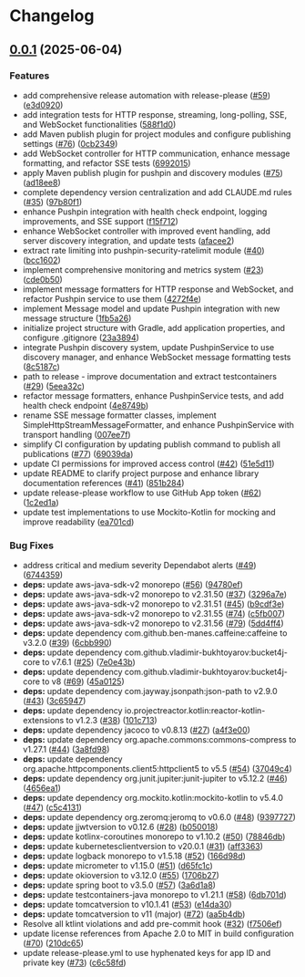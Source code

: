 # Changelog

## [0.0.1](https://github.com/mpecan/pushpin-missing-toolbox/compare/v0.0.1-SNAPSHOT...v0.0.1) (2025-06-04)


### Features

* add comprehensive release automation with release-please ([#59](https://github.com/mpecan/pushpin-missing-toolbox/issues/59)) ([e3d0920](https://github.com/mpecan/pushpin-missing-toolbox/commit/e3d09201f5710add8261ec4305b459e2566ed43f))
* add integration tests for HTTP response, streaming, long-polling, SSE, and WebSocket functionalities ([588f1d0](https://github.com/mpecan/pushpin-missing-toolbox/commit/588f1d09532826ef8c5c65dc46f184bee12c3c8f))
* add Maven publish plugin for project modules and configure publishing settings ([#76](https://github.com/mpecan/pushpin-missing-toolbox/issues/76)) ([0cb2349](https://github.com/mpecan/pushpin-missing-toolbox/commit/0cb2349c529c7e4b481c955316acd77dec971158))
* add WebSocket controller for HTTP communication, enhance message formatting, and refactor SSE tests ([6992015](https://github.com/mpecan/pushpin-missing-toolbox/commit/6992015c05130c0054a4b65f73d908350d2f1275))
* apply Maven publish plugin for pushpin and discovery modules ([#75](https://github.com/mpecan/pushpin-missing-toolbox/issues/75)) ([ad18ee8](https://github.com/mpecan/pushpin-missing-toolbox/commit/ad18ee83b72d234367a88e643f0032fa8e4317ec))
* complete dependency version centralization and add CLAUDE.md rules ([#35](https://github.com/mpecan/pushpin-missing-toolbox/issues/35)) ([97b80f1](https://github.com/mpecan/pushpin-missing-toolbox/commit/97b80f12c44264e1db68b1d11f3b5430966e5b1d))
* enhance Pushpin integration with health check endpoint, logging improvements, and SSE support ([f15f712](https://github.com/mpecan/pushpin-missing-toolbox/commit/f15f712d989722580436e0aaf0f73f8f75e55a3a))
* enhance WebSocket controller with improved event handling, add server discovery integration, and update tests ([afacee2](https://github.com/mpecan/pushpin-missing-toolbox/commit/afacee27c04d1d7bfda0b50efad49e0dad796ecd))
* extract rate limiting into pushpin-security-ratelimit module ([#40](https://github.com/mpecan/pushpin-missing-toolbox/issues/40)) ([bcc1602](https://github.com/mpecan/pushpin-missing-toolbox/commit/bcc1602a6e5817a02829fda60ecce2ee35c418aa))
* implement comprehensive monitoring and metrics system ([#23](https://github.com/mpecan/pushpin-missing-toolbox/issues/23)) ([cde0b50](https://github.com/mpecan/pushpin-missing-toolbox/commit/cde0b508160a92387345219a084e447298e98e57))
* implement message formatters for HTTP response and WebSocket, and refactor Pushpin service to use them ([4272f4e](https://github.com/mpecan/pushpin-missing-toolbox/commit/4272f4ee5a153a025e4613350c13900a3c6dca24))
* implement Message model and update Pushpin integration with new message structure ([1fb5a26](https://github.com/mpecan/pushpin-missing-toolbox/commit/1fb5a2677044bfed500a91cc0669ab6b7f9c5ed1))
* initialize project structure with Gradle, add application properties, and configure .gitignore ([23a3894](https://github.com/mpecan/pushpin-missing-toolbox/commit/23a3894178adc198707dce83fb53fd933939bdcd))
* integrate Pushpin discovery system, update PushpinService to use discovery manager, and enhance WebSocket message formatting tests ([8c5187c](https://github.com/mpecan/pushpin-missing-toolbox/commit/8c5187cd2716cb2263ceaa943f249d5139880ff9))
* path to release - improve documentation and extract testcontainers ([#29](https://github.com/mpecan/pushpin-missing-toolbox/issues/29)) ([5eea32c](https://github.com/mpecan/pushpin-missing-toolbox/commit/5eea32cc1809a48c51e3b4c027785504b564d512))
* refactor message formatters, enhance PushpinService tests, and add health check endpoint ([4e8749b](https://github.com/mpecan/pushpin-missing-toolbox/commit/4e8749bc8d991c4fd9253f2d0905d7f2f8ceefd5))
* rename SSE message formatter classes, implement SimpleHttpStreamMessageFormatter, and enhance PushpinService with transport handling ([007ee7f](https://github.com/mpecan/pushpin-missing-toolbox/commit/007ee7fca2471d814e8be181615d06cddad8e831))
* simplify CI configuration by updating publish command to publish all publications ([#77](https://github.com/mpecan/pushpin-missing-toolbox/issues/77)) ([69039da](https://github.com/mpecan/pushpin-missing-toolbox/commit/69039da80cc71f930e7e430629177d8a080e5049))
* update CI permissions for improved access control ([#42](https://github.com/mpecan/pushpin-missing-toolbox/issues/42)) ([51e5d11](https://github.com/mpecan/pushpin-missing-toolbox/commit/51e5d11254151e2a263af41d44a145e96aceef89))
* update README to clarify project purpose and enhance library documentation references ([#41](https://github.com/mpecan/pushpin-missing-toolbox/issues/41)) ([851b284](https://github.com/mpecan/pushpin-missing-toolbox/commit/851b284fdeaf9563104ce36a3372f9342fe6ea65))
* update release-please workflow to use GitHub App token ([#62](https://github.com/mpecan/pushpin-missing-toolbox/issues/62)) ([1c2ed1a](https://github.com/mpecan/pushpin-missing-toolbox/commit/1c2ed1a717057c0a8d69019827ae5d50747d728d))
* update test implementations to use Mockito-Kotlin for mocking and improve readability ([ea701cd](https://github.com/mpecan/pushpin-missing-toolbox/commit/ea701cd912b97649989e89f93166eb28a3fe1d23))


### Bug Fixes

* address critical and medium severity Dependabot alerts ([#49](https://github.com/mpecan/pushpin-missing-toolbox/issues/49)) ([6744359](https://github.com/mpecan/pushpin-missing-toolbox/commit/6744359fd452a187f36efeb0e9a3d9be66a3b00b))
* **deps:** update aws-java-sdk-v2 monorepo ([#56](https://github.com/mpecan/pushpin-missing-toolbox/issues/56)) ([94780ef](https://github.com/mpecan/pushpin-missing-toolbox/commit/94780ef87677ee120e0b7cbbd70552cd91da0da8))
* **deps:** update aws-java-sdk-v2 monorepo to v2.31.50 ([#37](https://github.com/mpecan/pushpin-missing-toolbox/issues/37)) ([3296a7e](https://github.com/mpecan/pushpin-missing-toolbox/commit/3296a7e64f26f6173b8c7ed27f7dd68e9bc092f9))
* **deps:** update aws-java-sdk-v2 monorepo to v2.31.51 ([#45](https://github.com/mpecan/pushpin-missing-toolbox/issues/45)) ([b9cdf3e](https://github.com/mpecan/pushpin-missing-toolbox/commit/b9cdf3e6595363d182f32160fb4cab3a66d18444))
* **deps:** update aws-java-sdk-v2 monorepo to v2.31.55 ([#74](https://github.com/mpecan/pushpin-missing-toolbox/issues/74)) ([c5fb007](https://github.com/mpecan/pushpin-missing-toolbox/commit/c5fb00758b489709d08d80e9291703b7139caaa9))
* **deps:** update aws-java-sdk-v2 monorepo to v2.31.56 ([#79](https://github.com/mpecan/pushpin-missing-toolbox/issues/79)) ([5dd4ff4](https://github.com/mpecan/pushpin-missing-toolbox/commit/5dd4ff46d7a6fd7edf0e5b852a13a3da76cf8dbe))
* **deps:** update dependency com.github.ben-manes.caffeine:caffeine to v3.2.0 ([#39](https://github.com/mpecan/pushpin-missing-toolbox/issues/39)) ([6cbb990](https://github.com/mpecan/pushpin-missing-toolbox/commit/6cbb990760cbe57ff8cbb9aae7c1da9d860ee825))
* **deps:** update dependency com.github.vladimir-bukhtoyarov:bucket4j-core to v7.6.1 ([#25](https://github.com/mpecan/pushpin-missing-toolbox/issues/25)) ([7e0e43b](https://github.com/mpecan/pushpin-missing-toolbox/commit/7e0e43bbe7aaa2bf8d78639d8872062130b2592d))
* **deps:** update dependency com.github.vladimir-bukhtoyarov:bucket4j-core to v8 ([#69](https://github.com/mpecan/pushpin-missing-toolbox/issues/69)) ([45a0125](https://github.com/mpecan/pushpin-missing-toolbox/commit/45a0125e078417991176f9b60b5739a847d73bbc))
* **deps:** update dependency com.jayway.jsonpath:json-path to v2.9.0 ([#43](https://github.com/mpecan/pushpin-missing-toolbox/issues/43)) ([3c65947](https://github.com/mpecan/pushpin-missing-toolbox/commit/3c65947aa8e1246d260a25982ffccabb194c27be))
* **deps:** update dependency io.projectreactor.kotlin:reactor-kotlin-extensions to v1.2.3 ([#38](https://github.com/mpecan/pushpin-missing-toolbox/issues/38)) ([101c713](https://github.com/mpecan/pushpin-missing-toolbox/commit/101c713b4f870277b190aa410567b78bc6e918a5))
* **deps:** update dependency jacoco to v0.8.13 ([#27](https://github.com/mpecan/pushpin-missing-toolbox/issues/27)) ([a4f3e00](https://github.com/mpecan/pushpin-missing-toolbox/commit/a4f3e001fd22f5fcd7e4f372900e78f211faf656))
* **deps:** update dependency org.apache.commons:commons-compress to v1.27.1 ([#44](https://github.com/mpecan/pushpin-missing-toolbox/issues/44)) ([3a8fd98](https://github.com/mpecan/pushpin-missing-toolbox/commit/3a8fd98338ade299ebfacdfe1d09a96222039421))
* **deps:** update dependency org.apache.httpcomponents.client5:httpclient5 to v5.5 ([#54](https://github.com/mpecan/pushpin-missing-toolbox/issues/54)) ([37049c4](https://github.com/mpecan/pushpin-missing-toolbox/commit/37049c4083998770a4e9cd3e472c71a314047278))
* **deps:** update dependency org.junit.jupiter:junit-jupiter to v5.12.2 ([#46](https://github.com/mpecan/pushpin-missing-toolbox/issues/46)) ([4656ea1](https://github.com/mpecan/pushpin-missing-toolbox/commit/4656ea1dabd076e1c58b02ca6ad2753da50c86db))
* **deps:** update dependency org.mockito.kotlin:mockito-kotlin to v5.4.0 ([#47](https://github.com/mpecan/pushpin-missing-toolbox/issues/47)) ([c5c4131](https://github.com/mpecan/pushpin-missing-toolbox/commit/c5c41311e10713c9c4851c9a4003b1138e6e5fda))
* **deps:** update dependency org.zeromq:jeromq to v0.6.0 ([#48](https://github.com/mpecan/pushpin-missing-toolbox/issues/48)) ([9397727](https://github.com/mpecan/pushpin-missing-toolbox/commit/9397727a786e956e1a7c94d04c4ae3fb7a096920))
* **deps:** update jjwtversion to v0.12.6 ([#28](https://github.com/mpecan/pushpin-missing-toolbox/issues/28)) ([b050018](https://github.com/mpecan/pushpin-missing-toolbox/commit/b050018f7fc11c224e471821cfaff6a3602cef74))
* **deps:** update kotlinx-coroutines monorepo to v1.10.2 ([#50](https://github.com/mpecan/pushpin-missing-toolbox/issues/50)) ([78846db](https://github.com/mpecan/pushpin-missing-toolbox/commit/78846db49cf3b3c2e5b1985f5c7ad1cebfa30c4f))
* **deps:** update kubernetesclientversion to v20.0.1 ([#31](https://github.com/mpecan/pushpin-missing-toolbox/issues/31)) ([aff3363](https://github.com/mpecan/pushpin-missing-toolbox/commit/aff3363c9f442488258d509db86600ee3c0e161c))
* **deps:** update logback monorepo to v1.5.18 ([#52](https://github.com/mpecan/pushpin-missing-toolbox/issues/52)) ([166d98d](https://github.com/mpecan/pushpin-missing-toolbox/commit/166d98d9e3023b2aff9264a134c7acf145a632ad))
* **deps:** update micrometer to v1.15.0 ([#51](https://github.com/mpecan/pushpin-missing-toolbox/issues/51)) ([d65fc1c](https://github.com/mpecan/pushpin-missing-toolbox/commit/d65fc1cdda32b6b0e6cd4a73abb1764b8a31f0a8))
* **deps:** update okioversion to v3.12.0 ([#55](https://github.com/mpecan/pushpin-missing-toolbox/issues/55)) ([1706b27](https://github.com/mpecan/pushpin-missing-toolbox/commit/1706b275ca761591acc9da2a31b328e81ec1924e))
* **deps:** update spring boot to v3.5.0 ([#57](https://github.com/mpecan/pushpin-missing-toolbox/issues/57)) ([3a6d1a8](https://github.com/mpecan/pushpin-missing-toolbox/commit/3a6d1a8760e0f86c54a519d0d395b506e1350404))
* **deps:** update testcontainers-java monorepo to v1.21.1 ([#58](https://github.com/mpecan/pushpin-missing-toolbox/issues/58)) ([6db701d](https://github.com/mpecan/pushpin-missing-toolbox/commit/6db701d6efd6f8dcad614148ac52e86f0cedeb8f))
* **deps:** update tomcatversion to v10.1.41 ([#53](https://github.com/mpecan/pushpin-missing-toolbox/issues/53)) ([e14da30](https://github.com/mpecan/pushpin-missing-toolbox/commit/e14da30a90018bf09ba28702a40d3447925faca5))
* **deps:** update tomcatversion to v11 (major) ([#72](https://github.com/mpecan/pushpin-missing-toolbox/issues/72)) ([aa5b4db](https://github.com/mpecan/pushpin-missing-toolbox/commit/aa5b4db4ed1a01838a2b1943d7f41a0ef12dfb99))
* Resolve all ktlint violations and add pre-commit hook ([#32](https://github.com/mpecan/pushpin-missing-toolbox/issues/32)) ([f7506ef](https://github.com/mpecan/pushpin-missing-toolbox/commit/f7506efdc08eed3dac7732658e20f0e82d31f9c7))
* update license references from Apache 2.0 to MIT in build configuration ([#70](https://github.com/mpecan/pushpin-missing-toolbox/issues/70)) ([210dc65](https://github.com/mpecan/pushpin-missing-toolbox/commit/210dc6565a720efab2297fb85e3a1ce623d4257e))
* update release-please.yml to use hyphenated keys for app ID and private key ([#73](https://github.com/mpecan/pushpin-missing-toolbox/issues/73)) ([c6c58fd](https://github.com/mpecan/pushpin-missing-toolbox/commit/c6c58fd4f969132dd41c6fe7b7640418ba15b6df))
